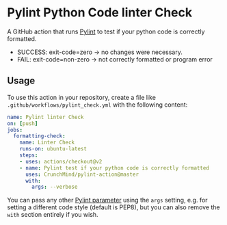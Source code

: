 # Pylint Python Code linter Check

A GitHub action that runs [Pylint](https://github.com/PyCQA/pylint/) to test if your python code is correctly formatted.

- SUCCESS: exit-code=zero → no changes were necessary.
- FAIL: exit-code=non-zero → not correctly formatted or program error

## Usage

To use this action in your repository, create a file like `.github/workflows/pylint_check.yml` with the following content:

```yml
name: Pylint linter Check
on: [push]
jobs:
  formatting-check:
    name: Linter Check
    runs-on: ubuntu-latest
    steps:
    - uses: actions/checkout@v2
    - name: Pylint test if your python code is correctly formatted
      uses: CrunchMind/pylint-action@master
      with:
        args: --verbose
```

You can pass any other [Pylint parameter](http://pylint.pycqa.org/en/latest/index.html) using the `args` setting, e.g. for setting a different code style (default is PEP8), but you can also remove the `with` section entirely if you wish.
